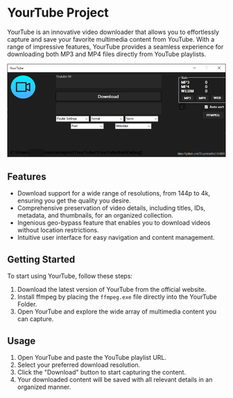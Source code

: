 # YourTube Project

YourTube is an innovative video downloader that allows you to effortlessly capture and save your favorite multimedia content from YouTube. With a range of impressive features, YourTube provides a seamless experience for downloading both MP3 and MP4 files directly from YouTube playlists.

![YourTube](https://github.com/Tiegertropfen119-0001/v2-yourtube-youtube-video-downloader/raw/main/scrn/YourTube_rK0ynVyndo.png)

## Features

- Download support for a wide range of resolutions, from 144p to 4k, ensuring you get the quality you desire.
- Comprehensive preservation of video details, including titles, IDs, metadata, and thumbnails, for an organized collection.
- Ingenious geo-bypass feature that enables you to download videos without location restrictions.
- Intuitive user interface for easy navigation and content management.

## Getting Started

To start using YourTube, follow these steps:

1. Download the latest version of YourTube from the official website.
2. Install ffmpeg by placing the `ffmpeg.exe` file directly into the YourTube Folder.
3. Open YourTube and explore the wide array of multimedia content you can capture.

## Usage

1. Open YourTube and paste the YouTube playlist URL.
2. Select your preferred download resolution.
3. Click the "Download" button to start capturing the content.
4. Your downloaded content will be saved with all relevant details in an organized manner.
